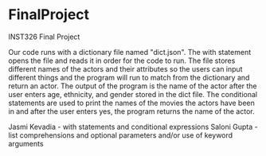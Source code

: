 # FinalProject
INST326 Final Project 

Our code runs with a dictionary file named "dict.json". The with statement opens the file and reads it in order for the code to run.
The file stores different names of the actors and their attributes so the users can input different things and the program will run to match from the dictionary and return an actor. 
The output of the program is the name of the actor after the user enters age, ethnicity, and gender stored in the dict file. The conditional statements are used to print the names of the movies the actors have been in and after the user enters yes, the program returns the name of the actor. 

Jasmi Kevadia - with statements and conditional expressions 
Saloni Gupta - list comprehensions and optional parameters and/or use of keyword arguments
